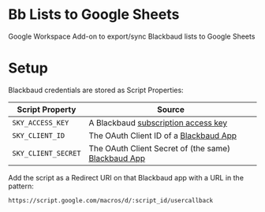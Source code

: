 # Bb Lists to Google Sheets

Google Workspace Add-on to export/sync Blackbaud lists to Google Sheets

# Setup

Blackbaud credentials are stored as Script Properties:

| Script Property     | Source                                                                                       |
| ------------------- | -------------------------------------------------------------------------------------------- |
| `SKY_ACCESS_KEY`    | A Blackbaud [subscription access key](https://developer.blackbaud.com/subscriptions/)        |
| `SKY_CLIENT_ID`     | The OAuth Client ID of a [Blackbaud App](https://developer.blackbaud.com/apps/)              |
| `SKY_CLIENT_SECRET` | The OAuth Client Secret of (the same) [Blackbaud App](https://developer.blackbaud.com/apps/) |

Add the script as a Redirect URI on that Blackbaud app with a URL in the pattern:

```
https://script.google.com/macros/d/:script_id/usercallback
```
